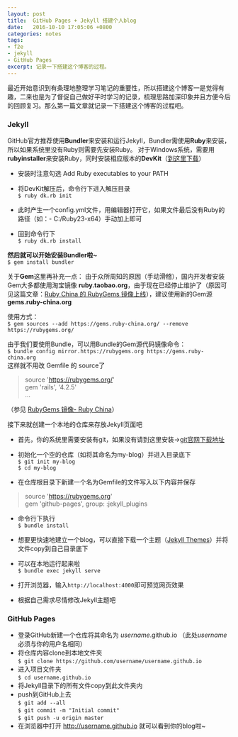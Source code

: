 ```yaml
---
layout: post
title:  GitHub Pages + Jekyll 搭建个人blog
date:   2016-10-10 17:05:06 +0800
categories: notes
tags:
- f2e 
- jekyll 
- GitHub Pages
excerpt: 记录一下搭建这个博客的过程。
---
```


最近开始意识到有条理地整理学习笔记的重要性，所以搭建这个博客一是觉得有趣，二来也是为了督促自己做好平时学习的记录，梳理思路加深印象并且方便今后的回顾复习。那么第一篇文章就记录一下搭建这个博客的过程吧。

### Jekyll

GitHub官方推荐使用**Bundler**来安装和运行Jekyll，Bundler需使用**Ruby**来安装，所以如果系统里没有Ruby则需要先安装Ruby。
对于Windows系统，需要用**rubyinstaller**来安装Ruby，同时安装相应版本的**DevKit**（[到这里下载][1]）

<!--more-->

- 安装时注意勾选 Add Ruby executables to your PATH
- 将DevKit解压后，命令行下进入解压目录  
`$ ruby dk.rb init`
- 此时产生一个config.yml文件，用编辑器打开它，如果文件最后没有Ruby的路径（如：- C:/Ruby23-x64）手动加上即可


- 回到命令行下  
`$ ruby dk.rb install`

**然后就可以开始安装Bundler啦~**  
`$ gem install bundler`    
    
    
关于**Gem**这里再补充一点：
由于众所周知的原因（手动滑稽），国内开发者安装Gem大多都使用淘宝镜像 **ruby.taobao.org**，由于现在已经停止维护了（原因可见这篇文章：[Ruby China 的 RubyGems 镜像上线][2]），建议使用新的Gem源 **gems.ruby-china.org**

使用方式：  
`$ gem sources --add https://gems.ruby-china.org/ --remove https://rubygems.org/`

由于我们要使用Bundle，可以用Bundle的Gem源代码镜像命令：  
`$ bundle config mirror.https://rubygems.org https://gems.ruby-china.org`  
这样就不用改 Gemfile 的 source了

> source 'https://rubygems.org/'  
> gem 'rails', '4.2.5'  
> ...

（参见 [RubyGems 镜像- Ruby China][3]）  
  
  
接下来就创建一个本地的仓库来存放Jekyll页面吧

- 首先，你的系统里需要安装有git，如果没有请到这里安装→[git官网下载地址][4]  
- 初始化一个空的仓库（如将其命名为my-blog）并进入目录底下  
`$ git init my-blog`  
`$ cd my-blog`

- 在仓库根目录下新建一个名为Gemfile的文件写入以下内容并保存  

> source 'https://rubygems.org'  
> gem 'github-pages', group: :jekyll_plugins

- 命令行下执行  
`$ bundle install`

- 想要更快速地建立一个blog，可以直接下载一个主题（[Jekyll Themes][5]）并将文件copy到自己目录底下
- 可以在本地运行起来啦  
`$ bundle exec jekyll serve`
- 打开浏览器，输入`http://localhost:4000`即可预览网页效果
- 根据自己需求尽情修改Jekyll主题吧


### GitHub Pages

- 登录GitHub新建一个仓库将其命名为 *username*.github.io （此处*username*必须与你的用户名相同）
- 将仓库内容clone到本地文件夹  
`$ git clone https://github.com/username/username.github.io`
- 进入项目文件夹  
`$ cd username.github.io`
- 将Jekyll目录下的所有文件copy到此文件夹内
- push到GitHub上去  
`$ git add --all`  
`$ git commit -m "Initial commit"`  
`$ git push -u origin master`  
- 在浏览器中打开 http://username.github.io 就可以看到你的blog啦~




[1]: http://rubyinstaller.org/downloads/
[2]: https://ruby-china.org/topics/29250
[3]: https://gems.ruby-china.org/
[4]: https://git-scm.com/downloads
[5]: http://jekyllthemes.org/